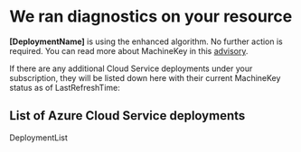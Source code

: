 <properties
	pageTitle="CloudServices RCA"
	description="MachineKey Update Insight"
	infoBubbleText="Found information related to Machine Key Status. See details on the right."
	service="microsoft.classiccompute"
	resource="domainnames"
	authors="mmccrory"
	displayOrder=""
	articleId="MachineKey_MitigatedYanyanTest"
	diagnosticScenario="MachineKeyUpdates"
	selfHelpType="rca"
	supportTopicIds=""
	resourceTags=""
	productPesIds="13185"
	cloudEnvironments="public"
/>
# We ran diagnostics on your resource

**<!--$DeploymentName-->[DeploymentName]<!--/$DeploymentName-->** is using the enhanced algorithm. No further action is required. You can read more about MachineKey in this [advisory](https://aka.ms/azuremachinekeyinfo). 

If there are any additional Cloud Service deployments under your subscription, they will be listed down here with their current MachineKey status as of <!--$LastRefreshTime-->LastRefreshTime<!--/$LastRefreshTime-->:
## List of Azure Cloud Service deployments
<!--$DeploymentList-->DeploymentList<!--/$DeploymentList-->
